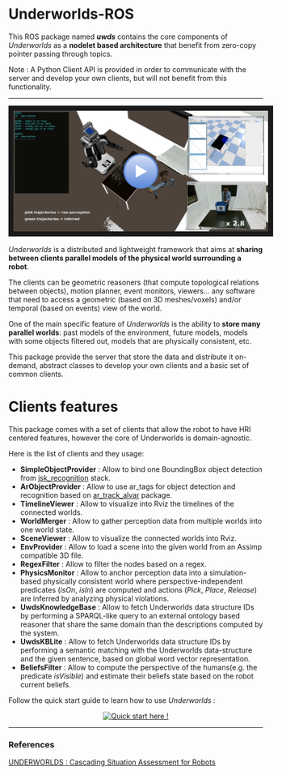 # Underworlds-ROS
This ROS package named ***uwds*** contains the core components of *Underworlds* as a **nodelet based architecture** that benefit from zero-copy pointer passing through topics.

Note : A Python Client API is provided in order to communicate with the server and develop your own clients, but will not benefit from this functionality.

----
<a href="http://www.youtube.com/watch?feature=player_embedded&v=sM5uTl-Klxo" target="blank"><p align="center"><img src="img/physics_screenshot.png"
alt="physical reasoning" border="10"/></p></a>

*Underworlds* is a distributed and lightweight framework that aims at **sharing between clients parallel models of the physical world surrounding a robot**.

The clients can be geometric reasoners (that compute topological relations between objects), motion planner, event monitors, viewers... any software that need to access a geometric (based on 3D meshes/voxels) and/or temporal (based on events) view of the world.

One of the main specific feature of *Underworlds* is the ability to **store many parallel worlds**: past models of the environment, future models, models with some objects filtered out, models that are physically consistent, etc.

This package provide the server that store the data and distribute it on-demand, abstract classes to develop your own clients and a basic set of common clients.

# Clients features

This package comes with a set of clients that allow the robot to have HRI centered features, however the core of Underworlds is domain-agnostic.

Here is the list of clients and they usage:

- **SimpleObjectProvider** : Allow to bind one BoundingBox object detection from [jsk_recognition]() stack.
- **ArObjectProvider** : Allow to use ar_tags for object detection and recognition based on  [ar_track_alvar]() package.
- **TimelineViewer** : Allow to visualize into Rviz the timelines of the connected worlds.
- **WorldMerger** : Allow to gather perception data from multiple worlds into one world state.
- **SceneViewer** : Allow to visualize the connected worlds into Rviz.
- **EnvProvider** : Allow to load a scene into the given world from an Assimp compatible 3D file.
- **RegexFilter** : Allow to filter the nodes based on a regex.
- **PhysicsMonitor** : Allow to anchor perception data into a simulation-based physically consistent world where perspective-independent predicates (*isOn*, *isIn*) are computed and actions (*Pick*, *Place*, *Release*) are inferred by analyzing physical violations.
- **UwdsKnowledgeBase** : Allow to fetch Underworlds data structure IDs by performing a SPARQL-like query to an external ontology based reasoner that share the same domain than the descriptions computed by the system.
- **UwdsKBLite** : Allow to fetch Underworlds data structure IDs by performing a semantic matching with the Underworlds data-structure and the given sentence, based on global word vector representation.
- **BeliefsFilter** : Allow to compute the perspective of the humans(e.g. the predicate *isVisible*) and estimate their beliefs state based on the robot current beliefs.

Follow the quick start guide to learn how to use *Underworlds* :

<a href="QUICKSTART.md"><p align="center">
  <img src="img/quick_start.png" alt="Quick start here !" width="240" />
</p></a>

---
### References

[UNDERWORLDS : Cascading Situation Assessment for Robots](https://academia.skadge.org/publis/lemaignan2018underworlds.pdf)
